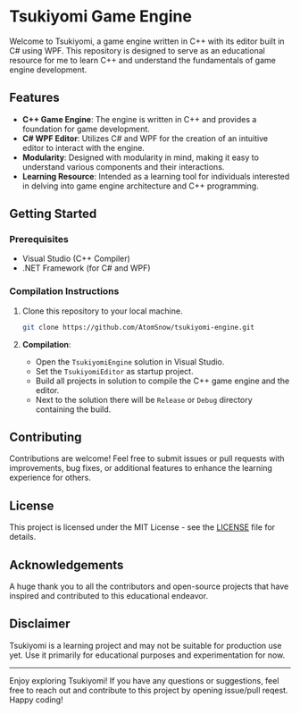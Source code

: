# Tsukiyomi Game Engine

Welcome to Tsukiyomi, a game engine written in C++ with its editor built in C# using WPF. This repository is designed to serve as an educational resource for me to learn C++ and understand the fundamentals of game engine development.

## Features

- **C++ Game Engine**: The engine is written in C++ and provides a foundation for game development.
- **C# WPF Editor**: Utilizes C# and WPF for the creation of an intuitive editor to interact with the engine.
- **Modularity**: Designed with modularity in mind, making it easy to understand various components and their interactions.
- **Learning Resource**: Intended as a learning tool for individuals interested in delving into game engine architecture and C++ programming.

## Getting Started

### Prerequisites

- Visual Studio (C++ Compiler)
- .NET Framework (for C# and WPF)

### Compilation Instructions

1. Clone this repository to your local machine.
    ```bash
    git clone https://github.com/AtomSnow/tsukiyomi-engine.git
    ```

2. **Compilation**:
   - Open the `TsukiyomiEngine` solution in Visual Studio.
   - Set the `TsukiyomiEditor` as startup project.
   - Build all projects in solution to compile the C++ game engine and the editor.
   - Next to the solution there will be `Release` or `Debug` directory containing the build.

## Contributing

Contributions are welcome! Feel free to submit issues or pull requests with improvements, bug fixes, or additional features to enhance the learning experience for others.

## License

This project is licensed under the MIT License - see the [LICENSE](LICENSE) file for details.

## Acknowledgements

A huge thank you to all the contributors and open-source projects that have inspired and contributed to this educational endeavor.

## Disclaimer

Tsukiyomi is a learning project and may not be suitable for production use yet. Use it primarily for educational purposes and experimentation for now.

---

Enjoy exploring Tsukiyomi! If you have any questions or suggestions, feel free to reach out and contribute to this project by opening issue/pull reqest. Happy coding!
